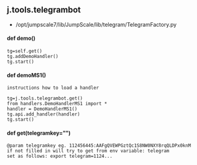 ## j.tools.telegrambot

- /opt/jumpscale7/lib/JumpScale/lib/telegram/TelegramFactory.py

#### def demo() 

    tg=self.get()
    tg.addDemoHandler()
    tg.start()

#### def demoMS1() 

    instructions how to load a handler
    
    tg=j.tools.telegrambot.get()
    from handlers.DemoHandlerMS1 import *
    handler = DemoHandlerMS1()
    tg.api.add_handler(handler)
    tg.start()

#### def get(telegramkey="") 

    @param telegramkey eg. 112456445:AAFgQVEWPGztQc1S8NW0NXY8rqQLDPx0knM
    if not filled in will try to get from env variable: telegram
    set as follows: export telegram=1124...

